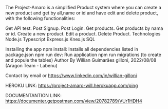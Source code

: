 The Project-Amaro is a simplified Product system where you can create a new product and get by all,name or id and have edit and delete product, with the following functionalities:

Get API test.
Post Signup.
Post Login.
Get products.
Get products by nama or id.
Create a new product.
Edit a product.
Delete Product.
Technologies
Node.js
Typescript
Express.js
Knex.js
SQL

Installing the app
npm install: Installs all dependencies listed in package.json
npm run dev: Run application
npm run migrations (to create and popule the tables)
Author
By Willian Guimarães gilloni, 2022/08/08 (Aragon Team - Labenu)


Contact by email or
https://www.linkedin.com/in/willian-gilloni

HEROKU LINK:
https://project-amaro-will.herokuapp.com/ping

DOCUMENTANTION LINK:
https://documenter.getpostman.com/view/20782789/VUr1HDH4